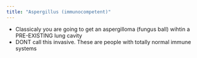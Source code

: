 ```yaml
---
title: "Aspergillus (immunocompetent)"
---
```

- Classicaly you are going to get an aspergilloma (fungus ball) wihtin a PRE-EXISTING lung cavity
- DONT call this invasive. These are people with totally normal immune systems

